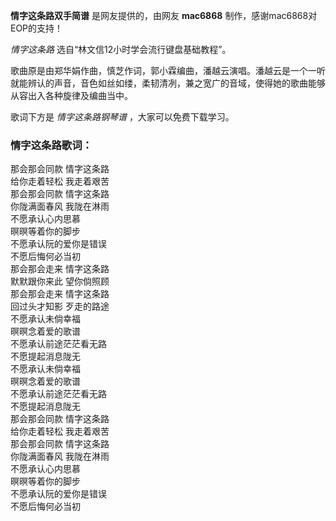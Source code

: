 

**情字这条路双手简谱** 是网友提供的，由网友 **mac6868** 制作，感谢mac6868对EOP的支持！

_情字这条路_ 选自“林文信12小时学会流行键盘基础教程”。

歌曲原是由郑华娟作曲，慎芝作词，郭小霖编曲，潘越云演唱。潘越云是一个一听就能辨认的声音，音色如丝如缕，柔韧清冽，兼之宽广的音域，使得她的歌曲能够从容出入各种旋律及编曲当中。

歌词下方是 _情字这条路钢琴谱_ ，大家可以免费下载学习。

### 情字这条路歌词：

那会那会同款 情字这条路  
给你走着轻松 我走着艰苦  
那会那会同款 情字这条路  
你陇满面春风 我陇在淋雨  
不愿承认心内思慕  
暝暝等着你的脚步  
不愿承认阮的爱你是错误  
不愿后悔何必当初  
那会那会走来 情字这条路  
默默跟你来此 望你倘照顾  
那会那会走来 情字这条路  
回过头才知影 歹走的路途  
不愿承认未倘幸福  
暝暝念着爱的歌谱  
不愿承认前途茫茫看无路  
不愿提起消息陇无  
不愿承认未倘幸福  
暝暝念着爱的歌谱  
不愿承认前途茫茫看无路  
不愿提起消息陇无  
那会那会同款 情字这条路  
给你走着轻松 我走着艰苦  
那会那会同款 情字这条路  
你陇满面春风 我陇在淋雨  
不愿承认心内思慕  
暝暝等着你的脚步  
不愿承认阮的爱你是错误  
不愿后悔何必当初

